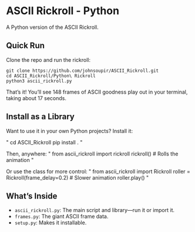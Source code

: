 # ASCII Rickroll - Python 

A Python version of the ASCII Rickroll.

## Quick Run
Clone the repo and run the rickroll:

```
git clone https://github.com/johnsoupir/ASCII_Rickroll.git
cd ASCII_Rickroll/Python\ Rickroll
python3 ascii_rickroll.py
```

That’s it! You’ll see 148 frames of ASCII goodness play out in your terminal, taking about 17 seconds.

## Install as a Library
Want to use it in your own Python projects? Install it:

"
cd ASCII_Rickroll
pip install .
"

Then, anywhere:
"
from ascii_rickroll import rickroll
rickroll()  # Rolls the animation
"

Or use the class for more control:
"
from ascii_rickroll import Rickroll
roller = Rickroll(frame_delay=0.2)  # Slower animation
roller.play()
"

## What’s Inside
- `ascii_rickroll.py`: The main script and library—run it or import it.
- `frames.py`: The giant ASCII frame data.
- `setup.py`: Makes it installable.